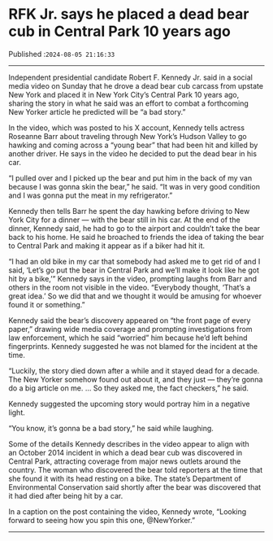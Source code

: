 # RFK Jr. says he placed a dead bear cub in Central Park 10 years ago

Published :`2024-08-05 21:16:33`

---

Independent presidential candidate Robert F. Kennedy Jr. said in a social media video on Sunday that he drove a dead bear cub carcass from upstate New York and placed it in New York City’s Central Park 10 years ago, sharing the story in what he said was an effort to combat a forthcoming New Yorker article he predicted will be “a bad story.”

In the video, which was posted to his X account, Kennedy tells actress Roseanne Barr about traveling through New York’s Hudson Valley to go hawking and coming across a “young bear” that had been hit and killed by another driver. He says in the video he decided to put the dead bear in his car.

“I pulled over and I picked up the bear and put him in the back of my van because I was gonna skin the bear,” he said. “It was in very good condition and I was gonna put the meat in my refrigerator.”

Kennedy then tells Barr he spent the day hawking before driving to New York City for a dinner — with the bear still in his car. At the end of the dinner, Kennedy said, he had to go to the airport and couldn’t take the bear back to his home. He said he broached to friends the idea of taking the bear to Central Park and making it appear as if a biker had hit it.

“I had an old bike in my car that somebody had asked me to get rid of and I said, ‘Let’s go put the bear in Central Park and we’ll make it look like he got hit by a bike,’” Kennedy says in the video, prompting laughs from Barr and others in the room not visible in the video. “Everybody thought, ‘That’s a great idea.’ So we did that and we thought it would be amusing for whoever found it or something.”

Kennedy said the bear’s discovery appeared on “the front page of every paper,” drawing wide media coverage and prompting investigations from law enforcement, which he said “worried” him because he’d left behind fingerprints. Kennedy suggested he was not blamed for the incident at the time.

“Luckily, the story died down after a while and it stayed dead for a decade. The New Yorker somehow found out about it, and they just — they’re gonna do a big article on me. … So they asked me, the fact checkers,” he said.

Kennedy suggested the upcoming story would portray him in a negative light.

“You know, it’s gonna be a bad story,” he said while laughing.

Some of the details Kennedy describes in the video appear to align with an October 2014 incident in which a dead bear cub was discovered in Central Park, attracting coverage from major news outlets around the country. The woman who discovered the bear told reporters at the time that she found it with its head resting on a bike. The state’s Department of Environmental Conservation said shortly after the bear was discovered that it had died after being hit by a car.

In a caption on the post containing the video, Kennedy wrote, “Looking forward to seeing how you spin this one, @NewYorker.”

---

